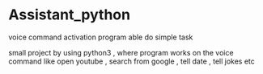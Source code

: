 # Assistant_python
voice command activation program able do simple task 

small project by using python3 , where program works on the voice command like open youtube , search from google , tell date , tell jokes etc

